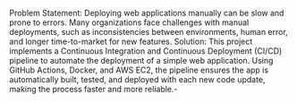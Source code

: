 Problem Statement: Deploying web applications manually can be slow and prone to errors. Many organizations face challenges with manual deployments, such as inconsistencies between environments, human error, and longer time-to-market for new features.
Solution: This project implements a Continuous Integration and Continuous Deployment (CI/CD) pipeline to automate the deployment of a simple web application. Using GitHub Actions, Docker, and AWS EC2, the pipeline ensures the app is automatically built, tested, and deployed with each new code update, making the process faster and more reliable.-
